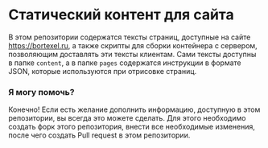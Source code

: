 # Статический контент для сайта

В этом репозитории содержатся тексты страниц, доступные на сайте https://bortexel.ru, а также скрипты для сборки контейнера с сервером, позволяющим доставлять эти тексты клиентам. Сами тексты доступны в папке `content`, а в папке `pages` содержатся инструкции в формате JSON, которые используются при отрисовке страниц.

### Я могу помочь?
Конечно! Если есть желание дополнить информацию, доступную в этом репозитории, вы всегда это можете сделать. Для этого необходимо создать форк этого репозитория, внести все необходимые изменения, после чего создать Pull request в этом репозитории.